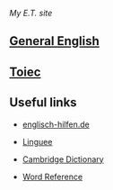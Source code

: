 *My E.T. site*

## [General English](general)

## [Toiec](toiec)

## Useful links



* [englisch-hilfen.de](https://www.englisch-hilfen.de/en/)

* [Linguee](https://www.linguee.fr)
* [Cambridge Dictionary](https://dictionary.cambridge.org/fr/)
* [Word Reference](https://www.wordreference.com/fr/)

